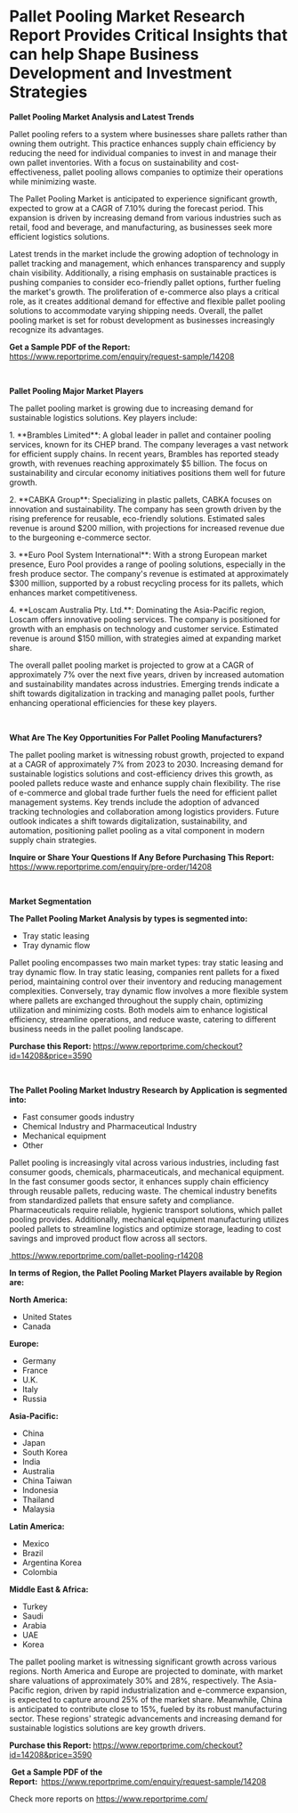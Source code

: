 <p><h1>Pallet Pooling Market Research Report Provides Critical Insights that can help Shape Business Development and Investment Strategies</h1></p><p><strong>Pallet Pooling Market Analysis and Latest Trends</strong></p>
<p><p>Pallet pooling refers to a system where businesses share pallets rather than owning them outright. This practice enhances supply chain efficiency by reducing the need for individual companies to invest in and manage their own pallet inventories. With a focus on sustainability and cost-effectiveness, pallet pooling allows companies to optimize their operations while minimizing waste. </p><p>The Pallet Pooling Market is anticipated to experience significant growth, expected to grow at a CAGR of 7.10% during the forecast period. This expansion is driven by increasing demand from various industries such as retail, food and beverage, and manufacturing, as businesses seek more efficient logistics solutions. </p><p>Latest trends in the market include the growing adoption of technology in pallet tracking and management, which enhances transparency and supply chain visibility. Additionally, a rising emphasis on sustainable practices is pushing companies to consider eco-friendly pallet options, further fueling the market's growth. The proliferation of e-commerce also plays a critical role, as it creates additional demand for effective and flexible pallet pooling solutions to accommodate varying shipping needs. Overall, the pallet pooling market is set for robust development as businesses increasingly recognize its advantages.</p></p>
<p><strong>Get a Sample PDF of the Report:&nbsp;</strong> <a href="https://www.reportprime.com/enquiry/request-sample/14208?utm_campaign=2518&utm_medium=2&utm_source=Github&utm_content=ia&utm_term=20032025&utm_id=pallet-pooling">https://www.reportprime.com/enquiry/request-sample/14208</a></p>
<p>&nbsp;</p>
<p><strong>Pallet Pooling Major Market Players</strong></p>
<p><p>The pallet pooling market is growing due to increasing demand for sustainable logistics solutions. Key players include:</p><p>1. **Brambles Limited**: A global leader in pallet and container pooling services, known for its CHEP brand. The company leverages a vast network for efficient supply chains. In recent years, Brambles has reported steady growth, with revenues reaching approximately $5 billion. The focus on sustainability and circular economy initiatives positions them well for future growth.</p><p>2. **CABKA Group**: Specializing in plastic pallets, CABKA focuses on innovation and sustainability. The company has seen growth driven by the rising preference for reusable, eco-friendly solutions. Estimated sales revenue is around $200 million, with projections for increased revenue due to the burgeoning e-commerce sector.</p><p>3. **Euro Pool System International**: With a strong European market presence, Euro Pool provides a range of pooling solutions, especially in the fresh produce sector. The company's revenue is estimated at approximately $300 million, supported by a robust recycling process for its pallets, which enhances market competitiveness.</p><p>4. **Loscam Australia Pty. Ltd.**: Dominating the Asia-Pacific region, Loscam offers innovative pooling services. The company is positioned for growth with an emphasis on technology and customer service. Estimated revenue is around $150 million, with strategies aimed at expanding market share.</p><p>The overall pallet pooling market is projected to grow at a CAGR of approximately 7% over the next five years, driven by increased automation and sustainability mandates across industries. Emerging trends indicate a shift towards digitalization in tracking and managing pallet pools, further enhancing operational efficiencies for these key players.</p></p>
<p>&nbsp;</p>
<p><strong>What Are The Key Opportunities For Pallet Pooling Manufacturers?</strong></p>
<p><p>The pallet pooling market is witnessing robust growth, projected to expand at a CAGR of approximately 7% from 2023 to 2030. Increasing demand for sustainable logistics solutions and cost-efficiency drives this growth, as pooled pallets reduce waste and enhance supply chain flexibility. The rise of e-commerce and global trade further fuels the need for efficient pallet management systems. Key trends include the adoption of advanced tracking technologies and collaboration among logistics providers. Future outlook indicates a shift towards digitalization, sustainability, and automation, positioning pallet pooling as a vital component in modern supply chain strategies.</p></p>
<p><strong>Inquire or Share Your Questions If Any Before Purchasing This Report:</strong> <a href="https://www.reportprime.com/enquiry/pre-order/14208?utm_campaign=2518&utm_medium=2&utm_source=Github&utm_content=ia&utm_term=20032025&utm_id=pallet-pooling">https://www.reportprime.com/enquiry/pre-order/14208</a></p>
<p>&nbsp;</p>
<p><strong>Market Segmentation</strong></p>
<p><strong>The Pallet Pooling Market Analysis by types is segmented into:</strong></p>
<p><ul><li>Tray static leasing</li><li>Tray dynamic flow</li></ul></p>
<p><p>Pallet pooling encompasses two main market types: tray static leasing and tray dynamic flow. In tray static leasing, companies rent pallets for a fixed period, maintaining control over their inventory and reducing management complexities. Conversely, tray dynamic flow involves a more flexible system where pallets are exchanged throughout the supply chain, optimizing utilization and minimizing costs. Both models aim to enhance logistical efficiency, streamline operations, and reduce waste, catering to different business needs in the pallet pooling landscape.</p></p>
<p><strong>Purchase this Report:&nbsp;</strong><a href="https://www.reportprime.com/checkout?id=14208&price=3590&utm_campaign=2518&utm_medium=2&utm_source=Github&utm_content=ia&utm_term=20032025&utm_id=pallet-pooling">https://www.reportprime.com/checkout?id=14208&price=3590</a></p>
<p>&nbsp;</p>
<p><strong>The Pallet Pooling Market Industry Research by Application is segmented into:</strong></p>
<p><ul><li>Fast consumer goods industry</li><li>Chemical Industry and Pharmaceutical Industry</li><li>Mechanical equipment</li><li>Other</li></ul></p>
<p><p>Pallet pooling is increasingly vital across various industries, including fast consumer goods, chemicals, pharmaceuticals, and mechanical equipment. In the fast consumer goods sector, it enhances supply chain efficiency through reusable pallets, reducing waste. The chemical industry benefits from standardized pallets that ensure safety and compliance. Pharmaceuticals require reliable, hygienic transport solutions, which pallet pooling provides. Additionally, mechanical equipment manufacturing utilizes pooled pallets to streamline logistics and optimize storage, leading to cost savings and improved product flow across all sectors.</p></p>
<p><a href="https://www.reportprime.com/pallet-pooling-r14208?utm_campaign=2518&utm_medium=2&utm_source=Github&utm_content=ia&utm_term=20032025&utm_id=pallet-pooling">&nbsp;https://www.reportprime.com/pallet-pooling-r14208</a></p>
<p><strong>In terms of Region, the Pallet Pooling Market Players available by Region are:</strong></p>
<p>
    <p> <strong> North America: </strong>
        <ul>
            <li>United States</li>
            <li>Canada</li>
        </ul>
        </p> 
    <p> <strong> Europe: </strong>
        <ul>
            <li>Germany</li>
            <li>France</li>
            <li>U.K.</li>
            <li>Italy</li>
            <li>Russia</li>
        </ul>
        </p> 
    <p> <strong> Asia-Pacific: </strong>
        <ul>
            <li>China</li>
            <li>Japan</li>
            <li>South Korea</li>
            <li>India</li>
            <li>Australia</li>
            <li>China Taiwan</li>
            <li>Indonesia</li>
            <li>Thailand</li>
            <li>Malaysia</li>
        </ul>
        </p> 
    <p> <strong> Latin America: </strong>
        <ul>
            <li>Mexico</li>
            <li>Brazil</li>
            <li>Argentina Korea</li>
            <li>Colombia</li>
        </ul>
        </p> 
    <p> <strong> Middle East & Africa: </strong>
        <ul>
            <li>Turkey</li>
            <li>Saudi</li>
            <li>Arabia</li>
            <li>UAE</li>
            <li>Korea</li>
        </ul>
    </p>
    </p>
<p><p>The pallet pooling market is witnessing significant growth across various regions. North America and Europe are projected to dominate, with market share valuations of approximately 30% and 28%, respectively. The Asia-Pacific region, driven by rapid industrialization and e-commerce expansion, is expected to capture around 25% of the market share. Meanwhile, China is anticipated to contribute close to 15%, fueled by its robust manufacturing sector. These regions' strategic advancements and increasing demand for sustainable logistics solutions are key growth drivers.</p></p>
<p><strong>Purchase this Report: </strong><a href="https://www.reportprime.com/checkout?id=14208&price=3590&utm_campaign=2518&utm_medium=2&utm_source=Github&utm_content=ia&utm_term=20032025&utm_id=pallet-pooling">https://www.reportprime.com/checkout?id=14208&price=3590</a></p>
<p>&nbsp;<strong>Get a Sample PDF of the Report:&nbsp;&nbsp;</strong><a href="https://www.reportprime.com/enquiry/request-sample/14208?utm_campaign=2518&utm_medium=2&utm_source=Github&utm_content=ia&utm_term=20032025&utm_id=pallet-pooling">https://www.reportprime.com/enquiry/request-sample/14208</a></p>
<p><strong></strong></p>
<p>Check more reports on <a href="https://www.reportprime.com/?utm_campaign=2518&utm_medium=2&utm_source=Github&utm_content=ia&utm_term=20032025&utm_id=pallet-pooling">https://www.reportprime.com/</a></p>